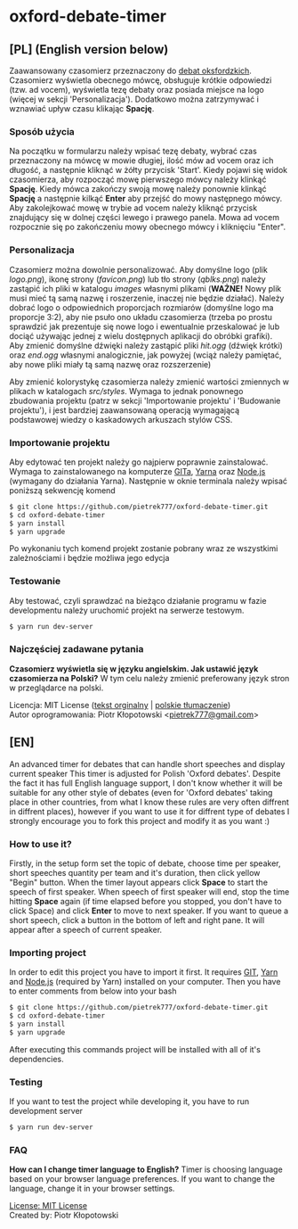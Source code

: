 # oxford-debate-timer
## [PL] (English version below)

Zaawansowany czasomierz przeznaczony do [debat oksfordzkich](https://pl.wikipedia.org/wiki/Debata_oksfordzka).
Czasomierz wyświetla obecnego mówcę, obsługuje krótkie odpowiedzi (tzw. ad vocem), wyświetla tezę debaty oraz posiada miejsce na logo (więcej w sekcji 'Personalizacja'). Dodatkowo można zatrzymywać i wznawiać upływ czasu klikając **Spację**.

### Sposób użycia
Na początku w formularzu należy wpisać tezę debaty, wybrać czas przeznaczony na mówcę w mowie długiej, ilość mów ad vocem oraz ich długość, a następnie kliknąć w żółty przycisk 'Start'.
Kiedy pojawi się widok czasomierza, aby rozpocząć mowę pierwszego mówcy należy klinkąć **Spację**. Kiedy mówca zakończy swoją mowę należy ponownie klinkąć **Spację** a następnie kilkąć **Enter** aby przejść do mowy następnego mówcy.
Aby zakolejkować mowę w trybie ad vocem należy kliknąć przycisk znajdujący się w dolnej części lewego i prawego panela. Mowa ad vocem rozpocznie się po zakończeniu mowy obecnego mówcy i kliknięciu "Enter".

### Personalizacja
Czasomierz można dowolnie personalizować. Aby domyślne logo (plik _logo.png_), ikonę strony (_favicon.png_) lub tło strony (_qblks.png_) należy zastąpić ich pliki w katalogu _images_ własnymi plikami (**WAŻNE!** Nowy plik musi mieć tą samą nazwę i roszerzenie, inaczej nie będzie działać). Należy dobrać logo o odpowiednich proporcjach rozmiarów (domyślne logo ma proporcje 3:2), aby nie psuło ono układu czasomierza (trzeba po prostu sprawdzić jak prezentuje się nowe logo i ewentualnie przeskalować je lub dociąć używając jednej z wielu dostępnych aplikacji do obróbki grafiki).<br>
Aby zmienić domyślne dźwięki należy zastąpić pliki _hit.ogg_ (dźwięk krótki) oraz _end.ogg_ własnymi analogicznie, jak powyżej (wciąż należy pamiętać, aby nowe pliki miały tą samą nazwę oraz rozszerzenie)

Aby zmienić kolorystykę czasomierza należy zmienić wartości zmiennych w plikach w katalogach _src/styles_. Wymaga to jednak ponownego zbudowania projektu (patrz w sekcji 'Importowanie projektu' i 'Budowanie projektu'), i jest bardziej zaawansowaną operacją wymagającą podstawowej wiedzy o kaskadowych arkuszach stylów CSS.

### Importowanie projektu
Aby edytować ten projekt należy go najpierw poprawnie zainstalować. Wymaga to zainstalowanego na komputerze [GITa](https://git-scm.com/), [Yarna](https://yarnpkg.com/en/) oraz [Node.js](https://nodejs.org/en/) (wymagany do działania Yarna). Następnie w oknie terminala należy wpisać poniższą sekwencję komend

```bash
$ git clone https://github.com/pietrek777/oxford-debate-timer.git
$ cd oxford-debate-timer
$ yarn install
$ yarn upgrade
```
Po wykonaniu tych komend projekt zostanie pobrany wraz ze wszystkimi zależnościami i będzie możliwa jego edycja

### Testowanie
Aby testować, czyli sprawdzać na bieżąco działanie programu w fazie developmentu należy uruchomić projekt na serwerze testowym.
```bash
$ yarn run dev-server
```

### Najczęściej zadawane pytania
**Czasomierz wyświetla się w języku angielskim. Jak ustawić język czasomierza na Polski?**
W tym celu należy zmienić preferowany język stron w przeglądarce na polski.

Licencja: MIT License ([tekst orginalny](https://github.com/pietrek777/debate-timer/blob/master/LICENSE) | [polskie tłumaczenie](http://blaszyk-jarosinski.pl/wp-content/uploads/2008/05/licencja-mit-tlumaczenie.pdf))<br>
Autor oprogramowania: Piotr Kłopotowski <[pietrek777@gmail.com](mailto:pietrek777@gmail.com)>

## [EN]

An advanced timer for debates that can handle short speeches and display current speaker
This timer is adjusted for Polish 'Oxford debates'. Despite the fact it has full English language support, I don't know whether it will be suitable for any other style of debates (even for 'Oxford debates' taking place in other countries, from what I know these rules are very often diffrent in diffrent places), however if you want to use it for diffrent type of debates I strongly encourage you to fork this project and modify it as you want :)

### How to use it?
Firstly, in the setup form set the topic of debate, choose time per speaker, short speeches quantity per team and it's duration, then click yellow "Begin" button.
When the timer layout appears click **Space** to start the speech of first speaker. When speech of first speaker will end, stop the time hitting **Space** again (if time elapsed before you stopped, you don't have to click Space) and click **Enter** to move to next speaker.
If you want to queue a short speech, click a button in the bottom of left and right pane. It will appear after a speech of current speaker.

### Importing project
In order to edit this project you have to import it first. It requires [GIT](https://git-scm.com/), [Yarn](https://yarnpkg.com/en/) and [Node.js](https://nodejs.org/en/) (required by Yarn) installed on your computer. Then you have to enter comments from below into your bash

```bash
$ git clone https://github.com/pietrek777/oxford-debate-timer.git
$ cd oxford-debate-timer
$ yarn install
$ yarn upgrade
```
After executing this commands project will be installed with all of it's dependencies.

### Testing
If you want to test the project while developing it, you have to run development server
```bash
$ yarn run dev-server
```

### FAQ
**How can I change timer language to English?**
Timer is choosing language based on your browser language preferences. If you want to change the language, change it in your browser settings.

[License: MIT License](https://github.com/pietrek777/debate-timer/blob/master/LICENSE)<br>
Created by: Piotr Kłopotowski
